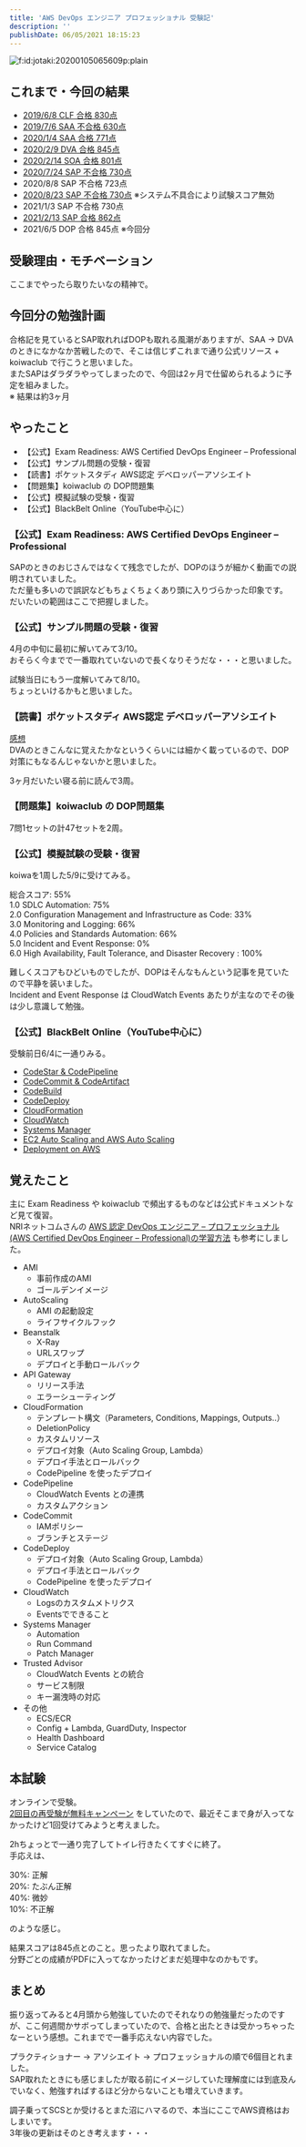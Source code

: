 ```yaml
---
title: 'AWS DevOps エンジニア プロフェッショナル 受験記'
description: ''
publishDate: 06/05/2021 18:15:23
---
```


<p><span itemscope itemtype="http://schema.org/Photograph"><img src="/images/hatena/20200105065609.png" alt="f:id:jotaki:20200105065609p:plain" title="" class="hatena-fotolife" itemprop="image"></span></p>

<h2>これまで・今回の結果</h2>

<ul>
<li><a href="https://jtk.hatenablog.com/entry/2019/06/12/223000">2019/6/8 CLF 合格 830点</a></li>
<li><a href="https://jtk.hatenablog.com/entry/2019/07/09/100106">2019/7/6 SAA 不合格 630点</a></li>
<li><a href="https://jtk.hatenablog.com/entry/2020/01/05/074534">2020/1/4 SAA 合格 771点</a></li>
<li><a href="https://jtk.hatenablog.com/entry/2020/02/09/193011">2020/2/9 DVA 合格 845点</a></li>
<li><a href="https://jtk.hatenablog.com/entry/2020/02/15/195608">2020/2/14 SOA 合格 801点</a></li>
<li><a href="https://jtk.hatenablog.com/entry/2020/07/26/093803">2020/7/24 SAP 不合格 730点</a></li>
<li>2020/8/8 SAP 不合格 723点</li>
<li><a href="https://jtk.hatenablog.com/entry/2020/08/24/110611">2020/8/23 SAP 不合格 730点</a> ※システム不具合により試験スコア無効</li>
<li>2021/1/3 SAP 不合格 730点</li>
<li><a href="https://jtk.hatenablog.com/entry/2021/02/13/221620">2021/2/13 SAP 合格 862点</a></li>
<li>2021/6/5 DOP 合格 845点 ※今回分</li>
</ul>

<h2>受験理由・モチベーション</h2>

<p>ここまでやったら取りたいなの精神で。</p>

<h2>今回分の勉強計画</h2>

<p>合格記を見ているとSAP取れればDOPも取れる風潮がありますが、SAA → DVAのときになかなか苦戦したので、そこは信じずこれまで通り公式リソース + koiwaclub で行こうと思いました。<br />
またSAPはダラダラやってしまったので、今回は2ヶ月で仕留められるように予定を組みました。<br />
※ 結果は約3ヶ月</p>

<h2>やったこと</h2>

<ul>
<li>【公式】Exam Readiness: AWS Certified DevOps Engineer – Professional</li>
<li>【公式】サンプル問題の受験・復習</li>
<li>【読書】ポケットスタディ AWS認定 デベロッパーアソシエイト</li>
<li>【問題集】koiwaclub の DOP問題集</li>
<li>【公式】模擬試験の受験・復習</li>
<li>【公式】BlackBelt Online（YouTube中心に）</li>
</ul>

<h3>【公式】Exam Readiness: AWS Certified DevOps Engineer – Professional</h3>

<p>SAPのときのおじさんではなくて残念でしたが、DOPのほうが細かく動画での説明されていました。<br />
ただ量も多いので誤訳などもちょくちょくあり頭に入りづらかった印象です。<br />
だいたいの範囲はここで把握しました。</p>

<h3>【公式】サンプル問題の受験・復習</h3>

<p>4月の中旬に最初に解いてみて3/10。<br />
おそらく今までで一番取れていないので長くなりそうだな・・・と思いました。</p>

<p>試験当日にもう一度解いてみて8/10。<br />
ちょっといけるかもと思いました。</p>

<h3>【読書】ポケットスタディ AWS認定 デベロッパーアソシエイト</h3>

<p><a href="https://jtk.hatenablog.com/entry/2021/03/29/082634">感想</a><br />
DVAのときこんなに覚えたかなというくらいには細かく載っているので、DOP対策にもなるんじゃないかと思いました。</p>

<p>3ヶ月だいたい寝る前に読んで3周。</p>

<h3>【問題集】koiwaclub の DOP問題集</h3>

<p>7問1セットの計47セットを2周。</p>

<h3>【公式】模擬試験の受験・復習</h3>

<p>koiwaを1周した5/9に受けてみる。</p>

<p>総合スコア: 55%<br />
1.0 SDLC Automation: 75%<br />
2.0 Configuration Management and Infrastructure as Code: 33%<br />
3.0 Monitoring and Logging: 66%<br />
4.0 Policies and Standards Automation: 66%<br />
5.0 Incident and Event Response: 0%<br />
6.0 High Availability, Fault Tolerance, and Disaster Recovery : 100%</p>

<p>難しくスコアもひどいものでしたが、DOPはそんなもんという記事を見ていたので平静を装いました。<br />
Incident and Event Response は CloudWatch Events あたりが主なのでその後は少し意識して勉強。</p>

<h3>【公式】BlackBelt Online（YouTube中心に）</h3>

<p>受験前日6/4に一通りみる。</p>

<ul>
<li><a href="https://www.youtube.com/watch?v=31-w23SdOAs">CodeStar &amp; CodePipeline</a></li>
<li><a href="https://www.youtube.com/watch?v=rqy_wluHDe0">CodeCommit &amp; CodeArtifact</a></li>
<li><a href="https://www.youtube.com/watch?v=Zzv1_ztf-B0">CodeBuild</a></li>
<li><a href="https://www.youtube.com/watch?v=cXa2S2kS0TU">CodeDeploy</a></li>
<li><a href="https://www.youtube.com/watch?v=Viyqh9fNBjw">CloudFormation</a></li>
<li><a href="https://www.youtube.com/watch?v=gOaZeJpb0Y4">CloudWatch</a></li>
<li><a href="https://www.youtube.com/watch?v=UXSbh4Wsp7c">Systems Manager</a></li>
<li><a href="https://www.youtube.com/watch?v=o01IOnVvRxM">EC2 Auto Scaling and AWS Auto Scaling</a></li>
<li><a href="https://d0.awsstatic.com/webinars/jp/pdf/services/20170822_AWS-BlackBelt_Deployment_on_AWS.pdf">Deployment on AWS</a></li>
</ul>

<h2>覚えたこと</h2>

<p>主に Exam Readiness や koiwaclub で頻出するものなどは公式ドキュメントなど見て復習。<br />
NRIネットコムさんの <a href="https://tech.nri-net.com/entry/aws_certified_devops_engineer_professional">AWS 認定 DevOps エンジニア – プロフェッショナル(AWS Certified DevOps Engineer – Professional)の学習方法</a> も参考にしました。</p>

<ul>
<li>AMI

<ul>
<li>事前作成のAMI</li>
<li>ゴールデンイメージ</li>
</ul>
</li>
<li>AutoScaling

<ul>
<li>AMI の起動設定</li>
<li>ライフサイクルフック</li>
</ul>
</li>
<li>Beanstalk

<ul>
<li>X-Ray</li>
<li>URLスワップ</li>
<li>デプロイと手動ロールバック</li>
</ul>
</li>
<li>API Gateway

<ul>
<li>リリース手法</li>
<li>エラーシューティング</li>
</ul>
</li>
<li>CloudFormation

<ul>
<li>テンプレート構文（Parameters, Conditions, Mappings, Outputs..）</li>
<li>DeletionPolicy</li>
<li>カスタムリソース</li>
<li>デプロイ対象（Auto Scaling Group, Lambda）</li>
<li>デプロイ手法とロールバック</li>
<li>CodePipeline を使ったデプロイ</li>
</ul>
</li>
<li>CodePipeline

<ul>
<li>CloudWatch Events との連携</li>
<li>カスタムアクション</li>
</ul>
</li>
<li>CodeCommit

<ul>
<li>IAMポリシー</li>
<li>ブランチとステージ</li>
</ul>
</li>
<li>CodeDeploy

<ul>
<li>デプロイ対象（Auto Scaling Group, Lambda）</li>
<li>デプロイ手法とロールバック</li>
<li>CodePipeline を使ったデプロイ</li>
</ul>
</li>
<li>CloudWatch

<ul>
<li>Logsのカスタムメトリクス</li>
<li>Eventsでできること</li>
</ul>
</li>
<li>Systems Manager

<ul>
<li>Automation</li>
<li>Run Command</li>
<li>Patch Manager</li>
</ul>
</li>
<li>Trusted Advisor

<ul>
<li>CloudWatch Events との統合</li>
<li>サービス制限</li>
<li>キー漏洩時の対応</li>
</ul>
</li>
<li>その他

<ul>
<li>ECS/ECR</li>
<li>Config + Lambda, GuardDuty, Inspector</li>
<li>Health Dashboard</li>
<li>Service Catalog</li>
</ul>
</li>
</ul>

<h2>本試験</h2>

<p>オンラインで受験。<br />
<a href="https://pages.awscloud.com/Global_TrainCert_Japan_Online_Proctoringja.html">2回目の再受験が無料キャンペーン</a> をしていたので、最近そこまで身が入ってなかったけど1回受けてみようと考えました。</p>

<p>2hちょっとで一通り完了してトイレ行きたくてすぐに終了。<br />
手応えは、</p>

<p>30%: 正解<br />
20%: たぶん正解<br />
40%: 微妙<br />
10%: 不正解</p>

<p>のような感じ。</p>

<p>結果スコアは845点とのこと。思ったより取れてました。<br />
分野ごとの成績がPDFに入ってなかったけどまだ処理中なのかもです。</p>

<h2>まとめ</h2>

<p>振り返ってみると4月頭から勉強していたのでそれなりの勉強量だったのですが、ここ何週間かサボってしまっていたので、合格と出たときは受かっちゃったなーという感想。これまでで一番手応えない内容でした。</p>

<p>プラクティショナー → アソシエイト → プロフェッショナルの順で6個目とれました。<br />
SAP取れたときにも感じましたが取る前にイメージしていた理解度には到底及んでいなく、勉強すればするほど分からないことも増えていきます。</p>

<p>調子乗ってSCSとか受けるとまた沼にハマるので、本当にここでAWS資格はおしまいです。<br />
3年後の更新はそのとき考えます・・・</p>
